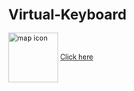 # Virtual-Keyboard
 <img align="center" src="https://user-images.githubusercontent.com/96042722/235467247-138ec490-6cbc-4b89-882d-3b1e4b32f1b3.svg" width="100px" height="100px"
       alt="map icon"/>
  <a href="https://elenamihailova.github.io/Virtual-Keyboard/source/index.html"> Click here </a>
